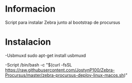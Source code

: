 # Informacion
Script para instalar Zebra junto al bootstrap de procursus
# Instalacion
-Usbmuxd
sudo apt-get install usbmuxd

-Script
/bin/bash -c "$(curl -fsSL https://raw.githubusercontent.com/JostynP100/Zebra-Procursus/master/zebra-procursus-deploy-linux-macos.sh)"
